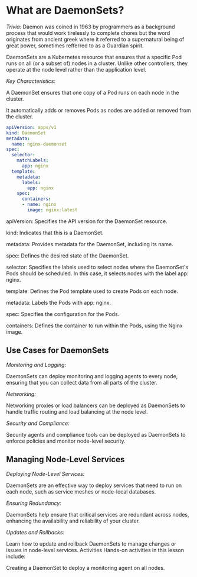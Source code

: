 # What are DaemonSets?

*Trivia:* Daemon was coined in 1963 by programmers as a background process that would work tirelessly to complete chores but the word originates from ancient greek where it referred to a supernatural being of great power, sometimes refferred to as a Guardian spirit.

DaemonSets are a Kubernetes resource that ensures that a specific Pod runs on all (or a subset of) nodes in a cluster. Unlike other controllers, they operate at the node level rather than the application level.

*Key Characteristics:*

A DaemonSet ensures that one copy of a Pod runs on each node in the cluster.

It automatically adds or removes Pods as nodes are added or removed from the cluster.


```yaml
apiVersion: apps/v1
kind: DaemonSet
metadata:
  name: nginx-daemonset
spec:
  selector:
    matchLabels:
      app: nginx
  template:
    metadata:
      labels:
        app: nginx
    spec:
      containers:
      - name: nginx
        image: nginx:latest
```

apiVersion: Specifies the API version for the DaemonSet resource.

kind: Indicates that this is a DaemonSet.

metadata: Provides metadata for the DaemonSet, including its name.

spec: Defines the desired state of the DaemonSet.

selector: Specifies the labels used to select nodes where the DaemonSet's Pods should be scheduled. In this case, it selects nodes with the label app: nginx.

template: Defines the Pod template used to create Pods on each node.

metadata: Labels the Pods with app: nginx.

spec: Specifies the configuration for the Pods.

containers: Defines the container to run within the Pods, using the Nginx image.


## Use Cases for DaemonSets

*Monitoring and Logging:*

DaemonSets can deploy monitoring and logging agents to every node, ensuring that you can collect data from all parts of the cluster.

*Networking:*

Networking proxies or load balancers can be deployed as DaemonSets to handle traffic routing and load balancing at the node level.

*Security and Compliance:*

Security agents and compliance tools can be deployed as DaemonSets to enforce policies and monitor node-level security.



## Managing Node-Level Services

*Deploying Node-Level Services:*

DaemonSets are an effective way to deploy services that need to run on each node, such as service meshes or node-local databases.

*Ensuring Redundancy:*

DaemonSets help ensure that critical services are redundant across nodes, enhancing the availability and reliability of your cluster.

*Updates and Rollbacks:*

Learn how to update and rollback DaemonSets to manage changes or issues in node-level services.
Activities
Hands-on activities in this lesson include:

Creating a DaemonSet to deploy a monitoring agent on all nodes.
